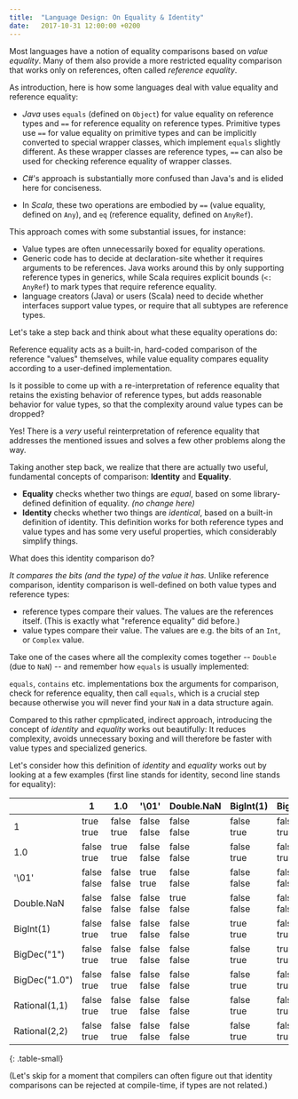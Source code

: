 ```yaml
---
title:  "Language Design: On Equality & Identity"
date:   2017-10-31 12:00:00 +0200
---
```


Most languages have a notion of equality comparisons based on _value equality_.
Many of them also provide a more restricted equality comparison that works only
on references, often called _reference equality_.

As introduction, here is how some languages deal with value equality and reference equality:

- *Java* uses `equals` (defined on `Object`) for value equality on reference types
  and `==` for reference equality on reference types.
  Primitive types use `==` for value equality on primitive types and can be
  implicitly converted to special wrapper classes, which implement `equals`
  slightly different.
  As these wrapper classes are reference types, `==` can also be used for checking
  reference equality of wrapper classes.

- *C#*'s approach is substantially more confused than Java's and is elided here for conciseness.

- In *Scala*, these two operations are embodied by `==` (value equality, defined on `Any`),
and `eq` (reference equality, defined on `AnyRef`).

This approach comes with some substantial issues, for instance:

- Value types are often unnecessarily boxed for equality operations.
- Generic code has to decide at declaration-site whether it requires arguments to be references.
  Java works around this by only supporting reference types in generics,
  while Scala requires explicit bounds (`<: AnyRef`) to mark types that require
  reference equality.
- language creators (Java) or users (Scala) need to decide whether interfaces
  support value types, or require that all subtypes are reference types.

Let's take a step back and think about what these equality operations do:

Reference equality acts as a built-in, hard-coded comparison of the reference
"values" themselves, while value equality compares equality according to a
user-defined implementation.

Is it possible to come up with a re-interpretation of reference equality that
retains the existing behavior of reference types, but adds reasonable behavior
for value types, so that the complexity around value types can be dropped?

Yes! There is a _very_ useful reinterpretation of reference equality that
addresses the mentioned issues and solves a few other problems along the way.

Taking another step back, we realize that there are actually two useful,
fundamental concepts of comparison: **Identity** and **Equality**.

- **Equality** checks whether two things are _equal_, based on some library-defined definition of equality. _(no change here)_
- **Identity** checks whether two things are _identical_, based on a built-in definition of identity.
  This definition works for both reference types and value types and has some very useful properties, which considerably simplify things.

What does this identity comparison do?

_It compares the bits (and the type) of the value it has._ Unlike reference
comparison, identity comparison is well-defined on both value types and reference types:

- reference types compare their values. The values are the references itself.
  (This is exactly what "reference equality" did before.)
- value types compare their value. The values are e.g. the bits of an `Int`, or `Complex` value.

Take one of the cases where all the complexity comes together
-- `Double` (due to `NaN`) -- and remember how `equals` is usually implemented:

`equals`, `contains` etc. implementations box the arguments for comparison,
check for reference equality, then call `equals`, which is a crucial step
because otherwise you will never find your `NaN` in a data structure again.

Compared to this rather cpmplicated, indirect approach, introducing the concept of _identity_ and _equality_ works out beautifully:
It reduces complexity, avoids unnecessary boxing and will therefore be faster with value types and specialized generics.

Let's consider how this definition of _identity_ and _equality_ works out by
looking at a few examples (first line stands for identity, second line stands for equality):

|             | 1             | 1.0           | '\01'         | Double.NaN    | BigInt(1)     | BigDec("1")   | BigDec("1.0") | Rational(1,1) | Rational(2,2) |
|-------------|---------------|---------------|---------------|---------------|---------------|---------------|---------------|---------------|---------------|
|1            |true <br/>true |false<br/>true |false<br/>false|false<br/>false|false<br/>true |false<br/>true |false<br/>true |false<br/>true |false<br/>true |
|1.0          |false<br/>true |true <br/>true |false<br/>false|false<br/>false|false<br/>true |false<br/>true |false<br/>true |false<br/>true |false<br/>true |
|'\01'        |false<br/>false|false<br/>false|true <br/>true |false<br/>false|false<br/>false|false<br/>false|false<br/>false|false<br/>false|false<br/>false|
|Double.NaN   |false<br/>false|false<br/>false|false<br/>false|true <br/>false|false<br/>false|false<br/>false|false<br/>false|false<br/>false|false<br/>false|
|BigInt(1)    |false<br/>true |false<br/>true |false<br/>false|false<br/>false|true <br/>true |false<br/>true |false<br/>true |false<br/>true |false<br/>true |
|BigDec("1")  |false<br/>true |false<br/>true |false<br/>false|false<br/>false|false<br/>true |true <br/>true |false<br/>true |false<br/>true |false<br/>true |
|BigDec("1.0")|false<br/>true |false<br/>true |false<br/>false|false<br/>false|false<br/>true |false<br/>true |true <br/>true |false<br/>true |false<br/>true |
|Rational(1,1)|false<br/>true |false<br/>true |false<br/>false|false<br/>false|false<br/>true |false<br/>true |false<br/>true |true <br/>true |false<br/>true |
|Rational(2,2)|false<br/>true |false<br/>true |false<br/>false|false<br/>false|false<br/>true |false<br/>true |false<br/>true |false<br/>true |true <br/>true |
{: .table-small}

(Let's skip for a moment that compilers can often figure out that identity
comparisons can be rejected at compile-time, if types are not related.)
